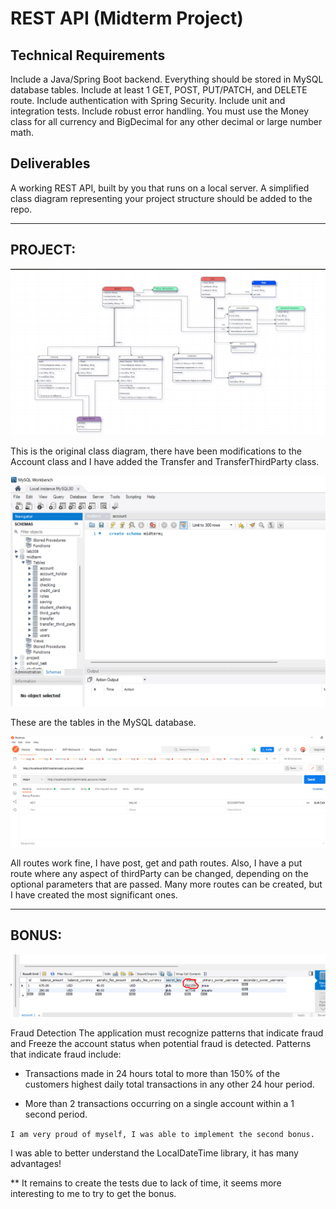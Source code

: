 # REST API (Midterm Project)
## Technical Requirements
Include a Java/Spring Boot backend.
Everything should be stored in MySQL database tables.
Include at least 1 GET, POST, PUT/PATCH, and DELETE route.
Include authentication with Spring Security.
Include unit and integration tests.
Include robust error handling.
You must use the Money class for all currency and BigDecimal for any other decimal or large number math.
## Deliverables
A working REST API, built by you that runs on a local server.
A simplified class diagram representing your project structure should be added to the repo.

---
## PROJECT:
![img.png](img.png)

This is the original class diagram, there have been modifications to the Account class and 
I have added the Transfer and TransferThirdParty class.

![img_1.png](img_1.png)

These are the tables in the MySQL database.

![img_2.png](img_2.png)

All routes work fine, I have post, get and path routes.
Also, I have a put route where any aspect of thirdParty can be changed, depending on the optional parameters that are passed.
Many more routes can be created, but I have created the most significant ones.

---
## BONUS:
![img_3.png](img_3.png)


Fraud Detection
The application must recognize patterns that indicate fraud and Freeze the account status when potential fraud is detected.
Patterns that indicate fraud include:

- Transactions made in 24 hours total to more than 150% of the customers highest daily total transactions in any other 24 hour period.

- More than 2 transactions occurring on a single account within a 1 second period.


`I am very proud of myself, I was able to implement the second bonus.`

I was able to better understand the LocalDateTime library, it has many advantages!

** It remains to create the tests due to lack of time, it seems more interesting to me to try to get the bonus.
